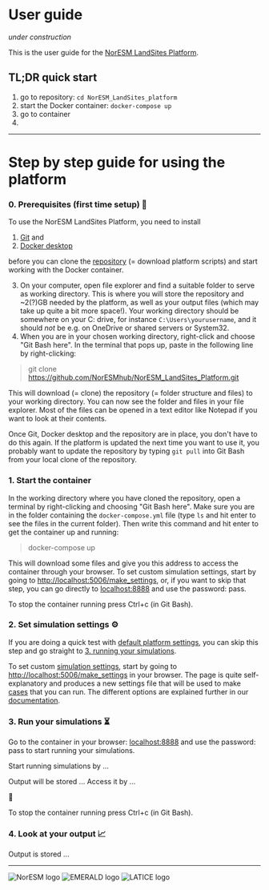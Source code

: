 # User guide

*under construction*

This is the user guide for the [NorESM LandSites Platform](https://noresmhub.github.io/NorESM_LandSites_Platform/).

## TL;DR  quick start

1. go to repository: `cd NorESM_LandSites_platform`
2. start the Docker container: `docker-compose up`
3. go to container
4. 


***********************************************

# Step by step guide for using the platform

### 0. Prerequisites (first time setup) :seedling:

To use the NorESM LandSites Platform, you need to install 

1. [Git](https://git-scm.com/downloads "click the pc screen button if you are on Windows") and 
2. [Docker desktop](https://www.docker.com/products/docker-desktop) 

before you can clone the [repository](https://github.com/NorESMhub/NorESM_LandSites_Platform "repository for the NorESM LandSites platform") (= download platform scripts) and start working with the Docker container. 

3. On your computer, open file explorer and find a suitable folder to serve as working directory. This is where you will store the repository and ~2(?)GB needed by the platform, as well as your output files (which may take up quite a bit more space!). Your working directory should be somewhere on your C: drive, for instance `C:\Users\yourusername`, and it should *not* be e.g. on OneDrive or shared servers or System32. 
4. When you are in your chosen working directory, right-click and choose "Git Bash here". In the terminal that pops up, paste in the following line by right-clicking:
> git clone https://github.com/NorESMhub/NorESM_LandSites_Platform.git

This will download (= clone) the repository (= folder structure and files) to your working directory. You can now see the folder and files in your file explorer. Most of the files can be opened in a text editor like Notepad if you want to look at their contents. 

Once Git, Docker desktop and the repository are in place, you don't have to do this again. If the platform is updated the next time you want to use it, you probably want to update the repository by typing `git pull` into Git Bash from your local clone of the repository. 

### 1. Start the container

In the working directory where you have cloned the repository, open a terminal by right-clicking and choosing "Git Bash here". Make sure you are in the folder containing the `docker-compose.yml` file (type `ls` and hit enter to see the files in the current folder). Then write this command and hit enter to get the container up and running:
> docker-compose up

This will download some files and give you this address to access the container through your browser. 
To set custom simulation settings, start by going to <http://localhost:5006/make_settings>, 
or, if you want to skip that step, you can go directly to <localhost:8888> and use the password: pass.

To stop the container running press Ctrl+c (in Git Bash).

### 2. Set simulation settings :gear:


If you are doing a quick test with [default platform settings](https://noresmhub.github.io/NorESM_LandSites_Platform/#settings-file), you can skip this step and go straight to [3. running your simulations](https://noresmhub.github.io/NorESM_LandSites_Platform/user_guide/#run-your-simulations).  

To set custom [simulation settings](https://noresmhub.github.io/NorESM_LandSites_Platform/#settings-file), start by going to <http://localhost:5006/make_settings> in your browser. The page is quite self-explanatory and produces a new settings file that will be used to make [cases](https://noresmhub.github.io/NorESM_LandSites_Platform/#make_casespy "case= an instance of the model") that you can run. The different options are explained further in our [documentation](https://noresmhub.github.io/NorESM_LandSites_Platform/#settings-file).


### 3. Run your simulations :hourglass_flowing_sand:

Go to the container in your browser: <localhost:8888> and use the password: pass to start running your simulations.

Start running simulations by ...

Output will be stored ... Access it by ...

:tada:

To stop the container running press Ctrl+c (in Git Bash).

### 4. Look at your output :chart_with_upwards_trend:

Output is stored ...




***************************************************

![NorESM logo](https://tinyimg.io/i/9AdhM6J.png)
![EMERALD logo](https://tinyimg.io/i/O6Vkl1F.png)
![LATICE logo](https://tinyimg.io/i/4IM1ogh.png)
